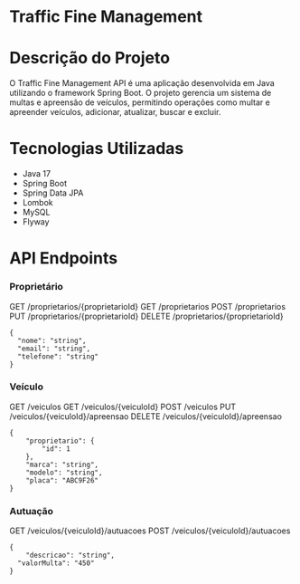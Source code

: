 # Traffic Fine Management

# Descrição do Projeto
O Traffic Fine Management API é uma aplicação desenvolvida em Java utilizando o framework Spring Boot. O projeto gerencia um sistema de multas e apreensão de veículos, permitindo operações como multar e apreender veículos, adicionar, atualizar, buscar e excluir.

# Tecnologias Utilizadas
- Java 17
- Spring Boot
- Spring Data JPA
- Lombok
- MySQL
- Flyway

# API Endpoints
### Proprietário
GET /proprietarios/{proprietarioId}
GET /proprietarios
POST /proprietarios
PUT /proprietarios/{proprietarioId}
DELETE /proprietarios/{proprietarioId}
```
{
  "nome": "string",
  "email": "string",
  "telefone": "string"
}
```

### Veículo
GET /veiculos
GET /veiculos/{veiculoId}
POST /veiculos
PUT /veiculos/{veiculoId}/apreensao
DELETE /veiculos/{veiculoId}/apreensao
```
{
	"proprietario": {
        "id": 1
    },
    "marca": "string",
    "modelo": "string",
    "placa": "ABC9F26"
}
```

### Autuação
GET /veiculos/{veiculoId}/autuacoes
POST /veiculos/{veiculoId}/autuacoes
```
{
	"descricao": "string",
  "valorMulta": "450"
}
```

